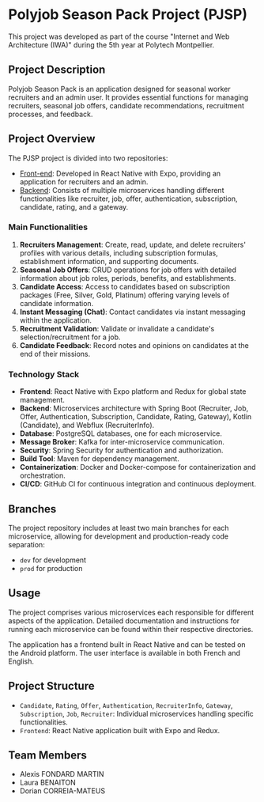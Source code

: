 # Polyjob Season Pack Project (PJSP)

This project was developed as part of the course "Internet and Web Architecture (IWA)" during the 5th year at Polytech Montpellier.

## Project Description

Polyjob Season Pack is an application designed for seasonal worker recruiters and an admin user. It provides essential functions for managing recruiters, seasonal job offers, candidate recommendations, recruitment processes, and feedback.

## Project Overview

The PJSP project is divided into two repositories:
- [Front-end](https://github.com/Polyjob-Season-Pack/PJSP-Front): Developed in React Native with Expo, providing an application for recruiters and an admin.
- [Backend](https://github.com/orgs/Polyjob-Season-Pack/repositories): Consists of multiple microservices handling different functionalities like recruiter, job, offer, authentication, subscription, candidate, rating, and a gateway.

### Main Functionalities

1. **Recruiters Management**: Create, read, update, and delete recruiters' profiles with various details, including subscription formulas, establishment information, and supporting documents.
2. **Seasonal Job Offers**: CRUD operations for job offers with detailed information about job roles, periods, benefits, and establishments.
3. **Candidate Access**: Access to candidates based on subscription packages (Free, Silver, Gold, Platinum) offering varying levels of candidate information.
4. **Instant Messaging (Chat)**: Contact candidates via instant messaging within the application.
5. **Recruitment Validation**: Validate or invalidate a candidate's selection/recruitment for a job.
6. **Candidate Feedback**: Record notes and opinions on candidates at the end of their missions.

### Technology Stack

- **Frontend**: React Native with Expo platform and Redux for global state management.
- **Backend**: Microservices architecture with Spring Boot (Recruiter, Job, Offer, Authentication, Subscription, Candidate, Rating, Gateway), Kotlin (Candidate), and Webflux (RecruiterInfo).
- **Database**: PostgreSQL databases, one for each microservice.
- **Message Broker**: Kafka for inter-microservice communication.
- **Security**: Spring Security for authentication and authorization.
- **Build Tool**: Maven for dependency management.
- **Containerization**: Docker and Docker-compose for containerization and orchestration.
- **CI/CD**: GitHub CI for continuous integration and continuous deployment.

## Branches

The project repository includes at least two main branches for each microservice, allowing for development and production-ready code separation:
- `dev` for development
- `prod` for production

## Usage

The project comprises various microservices each responsible for different aspects of the application. Detailed documentation and instructions for running each microservice can be found within their respective directories.

The application has a frontend built in React Native and can be tested on the Android platform. The user interface is available in both French and English.

## Project Structure

- `Candidate`, `Rating`, `Offer`, `Authentication`, `RecruiterInfo`, `Gateway`, `Subscription`, `Job`, `Recruiter`: Individual microservices handling specific functionalities.
- `Frontend`: React Native application built with Expo and Redux.

## Team Members

- Alexis FONDARD MARTIN
- Laura BENAITON
- Dorian CORREIA-MATEUS
